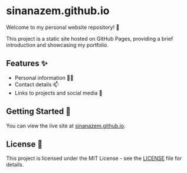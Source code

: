 # sinanazem.github.io

Welcome to my personal website repository! 👋

This project is a static site hosted on GitHub Pages, providing a brief introduction and showcasing my portfolio.

## Features ✨

- Personal information 🧑‍💼
- Contact details 📫
- Links to projects and social media 🔗

## Getting Started 🚀

You can view the live site at [sinanazem.github.io](https://sinanazem.github.io).

## License 📄

This project is licensed under the MIT License - see the [LICENSE](LICENSE) file for details.
